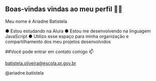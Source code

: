## Boas-vindas vindas ao meu perfil 💙💙

Meu nome é  Ariadne Batistela

● Estou estudando na Alura
● Estou me desenvolvendo na linguagem JavaScript
● Utilizo esse espaço para minha organização e compartilhamento dos meu projetos desenvolvidos

##Você pode entrar em contato comigo 📫

batistela.oliveira@escola.pr.gov.br

@ariadne.batistela
